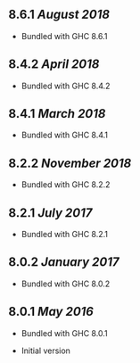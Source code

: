## 8.6.1  *August 2018*

  * Bundled with GHC 8.6.1

## 8.4.2  *April 2018*

  * Bundled with GHC 8.4.2
	
## 8.4.1  *March 2018*

  * Bundled with GHC 8.4.1

## 8.2.2  *November 2018*

  * Bundled with GHC 8.2.2

## 8.2.1  *July 2017*

  * Bundled with GHC 8.2.1

## 8.0.2  *January 2017*

  * Bundled with GHC 8.0.2

## 8.0.1  *May 2016*

  * Bundled with GHC 8.0.1

  * Initial version
